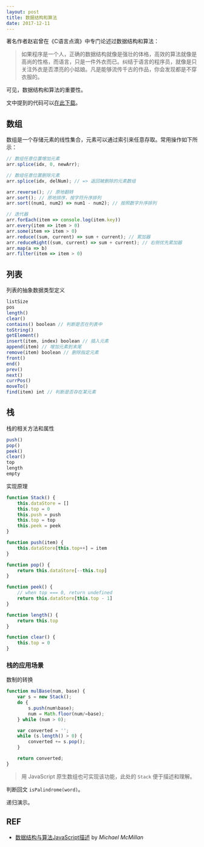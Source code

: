 ```yaml
---
layout: post
title: 数据结构和算法
date: 2017-12-11
---
```


著名作者赵岩曾在《C语言点滴》中专门论述过数据结构和算法：

> 如果程序是一个人，正确的数据结构就像是强壮的体格，高效的算法就像是高尚的性格，而语言，只是一件外衣而已。纠结于语言的程序员，就像是只关注外衣是否漂亮的小姑娘。凡是能够流传千古的作品，你会发现都是不穿衣服的。

可见，数据结构和算法的重要性。

文中提到的代码可以[在此下载][code]。

## 数组

数组是一个存储元素的线性集合，元素可以通过索引来任意存取。常用操作如下所示：

```js
// 数组任意位置增加元素
arr.splice(idx, 0, newArr);

// 数组任意位置删除元素
arr.splice(idx, delNum); // => 返回被删除的元素数组

arr.reverse(); // 原地翻转
arr.sort(); // 原地排序，按字符升序排列
arr.sort((num1, num2) => num1 - num2); // 按照数字升序排列

// 迭代器
arr.forEach(item => console.log(item.key))
arr.every(item => item > 0)
arr.some(item => item > 0)
arr.reduce((sum, current) => sum + current); // 累加器
arr.reduceRight((sum, current) => sum + current); // 右侧优先累加器
arr.map(a => b)
arr.filter(item => item > 0)
```

## 列表

列表的抽象数据类型定义

```javascript
listSize
pos
length()
clear()
contains() boolean // 判断是否在列表中
toString()
getElement()
insert(item, index) boolean // 插入元素
append(item) // 增加元素到末尾
remove(item) boolean // 删除指定元素
front()
end()
prev()
next()
currPos()
moveTo()
find(item) int // 判断是否存在某元素
```

## 栈

栈的相关方法和属性

```javascript
push()
pop()
peek()
clear()
top
length
empty
```

实现原理

```js
function Stack() {
    this.dataStore = []
    this.top = 0
    this.push = push
    this.top = top
    this.peek = peek
}

function push(item) {
    this.dataStore[this.top++] = item
}

function pop() {
    return this.dataStore[--this.top]
}

function peek() {
    // when top === 0, return undefined
    return this.dataStore[this.top - 1]
}

function length() {
    return this.top
}

function clear() {
    this.top = 0
}
```

### 栈的应用场景

数制的转换

```javascript
function mulBase(num, base) {
    var s = new Stack();
    do {
        s.push(num%base);
        num = Math.floor(num/=base);
    } while (num > 0);

    var converted = '';
    while (s.length() > 0) {
        converted += s.pop();
    }

    return converted;
}
```

> 用 JavaScript 原生数组也可实现该功能，此处的 `Stack` 便于描述和理解。

判断回文 `isPalindrome(word)`。

递归演示。

## REF

- [数据结构与算法JavaScript描述][data-structure-javascript] by *Michael McMillan*

[data-structure-javascript]: https://book.douban.com/subject/25945449/
[code]: https://github.com/liuzhuan/data-structure-algorithm-code